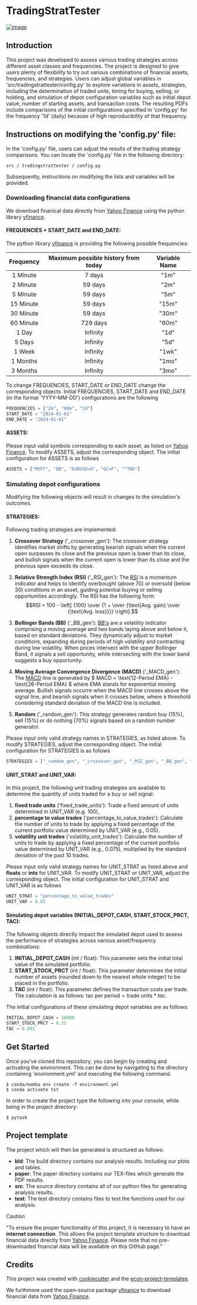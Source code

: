 # TradingStratTester

[![image](https://img.shields.io/badge/code%20style-black-000000.svg)](https://github.com/psf/black)

## Introduction

This project was developed to assess various trading strategies across different asset classes and frequencies. The project is designed to give users plenty of flexibility to try out various combinations of financial assets, frequencies, and strategies. Users can adjust global variables in 'src/tradingstrattester/config.py' to explore variations in assets, strategies, including the determination of traded units, timing for buying, selling, or holding, and simulation of depot configuration variables such as initial depot value, number of starting assets, and transaction costs. The resulting PDFs include comparisons of the initial configurations specified in 'config.py' for the frequency '1d' (daily) because of high reproducibility of that frequency.

## Instructions on modifying the 'config.py' file:

In the 'config.py' file, users can adjust the results of the trading strategy comparisons. You can locate the 'config.py' file in the following directory:

```
src / tradingstrattester / config.py
```

Subsequently, instructions on modifying the lists and variables will be provided.

### Downloading financial data configurations
We download finanical data directly from [Yahoo Finance](https://de.finance.yahoo.com/) using the python library [yfinance](https://github.com/ranaroussi/yfinance).

#### FREQUENCIES + START_DATE and END_DATE:

The python library [yfinance](https://github.com/ranaroussi/yfinance) is providing the following possible frequencies:

|   Frequency   | Maximum possible history from today | Variable Name
| :---:   | :---: | :---: |
| 1 Minute | 7 days | "1m" |
| 2 Minute | 59 days | "2m" |
| 5 Minute | 59 days | "5m" |
| 15 Minute | 59 days | "15m" |
| 30 Minute | 59 days | "30m" |
| 60 Minute | 729 days | "60m" |
| 1 Day | Infinity | "1d" |
| 5 Days | Infinity | "5d" |
| 1 Week | Infinity | "1wk" |
| 1 Months | Infinity | "1mo" |
| 3 Months | Infinity | "3mo" |

To change FREQUENCIES, START_DATE or END_DATE change the corresponding objects. Initial FREQUENCIES, START_DATE and END_DATE (in the format 'YYYY-MM-DD') configurations are the following

```python
FREQUENCIES = ["2m", "60m", "1d"]
START_DATE = "2014-01-01"
END_DATE = "2024-01-01"
```

#### ASSETS:

Please input valid symbols corresponding to each asset, as listed on [Yahoo Finance](https://de.finance.yahoo.com/). To modify ASSETS, adjust the corresponding object. The initial configuration for ASSETS is as follows

```python
ASSETS = ["MSFT", "DB", "EURUSD=X", "GC=F", "^TNX"]
```

### Simulating depot configurations
Modifying the following objects will result in changes to the simulation's outcomes.

#### STRATEGIES:
Following trading strategies are implemented:

1. **Crossover Strategy** ('_crossover_gen'): The crossover strategy identifies market shifts by generating bearish signals when the current open surpasses its close and the previous open is lower than its close, and bullish signals when the current open is lower than its close and the previous open exceeds its close.
1. **Relative Strength Index (RSI)** ('_RSI_gen'): The [RSI](https://www.investopedia.com/terms/r/rsi.asp) is a momentum indicator and helps to identify overbought (above 70) or oversold (below 30) conditions in an asset, guiding potential buying or selling opportunities accordingly. The RSI has the following form:
$$RSI = 100 - \left[ {100} \over {1 + \over {\text{Avg. gain} \over {\text{Avg. loss}}}} \right].$$

1. **Bollinger Bands (BB)** ('_BB_gen'): [BB's](https://www.investopedia.com/articles/technical/102201.asp) are a volatility indicator comprising a moving average and two bands laying above and below it, based on standard deviations. They dynamically adjust to market conditions, expanding during periods of high volatility and contracting during low volatility. When prices intersect with the upper Bollinger Band, it signals a sell opportunity, while intersecting with the lower band suggests a buy opportunity.
1. **Moving Average Convergence Divergence (MACD)** ('_MACD_gen'): The [MACD](https://www.investopedia.com/terms/m/macd.asp) line is generated by $ MACD = \text{12-Period EMA} - \text{26-Period EMA} $ where EMA stands for exponential moving average. Bullish signals occurre when the MACD line crosses above the signal line, and bearish signals when it crosses below, where a threshold considering standard deviation of the MACD line is included.
1. **Random** ('_random_gen'): This strategy generates random buy (15%), sell (15%) or do nothing (70%) signals based on a random number generator.

Please input only valid strategy names in STRATEGIES, as listed above. To modify STRATEGIES, adjust the corresponding object. The initial configuration for STRATEGIES is as follows

```python
STRATEGIES = ["_random_gen", "_crossover_gen", "_RSI_gen", "_BB_gen", "_MACD_gen"]
```

#### UNIT_STRAT and UNIT_VAR:
In this project, the following unit trading strategies are available to determine the quantity of units traded for a buy or sell signal:

1. **fixed trade units** ('fixed_trade_units'): Trade a fixed amount of units determined in UNIT_VAR (e.g. 100),
1. **percentage to value trades** ('percentage_to_value_trades'): Calculate the number of units to trade by applying a fixed percentage of the current portfolio value determined by UNIT_VAR (e.g., 0.05).
1. **volatility unit trades** ('volatility_unit_trades'): Calculate the number of units to trade by applying a fixed percentage of the current portfolio value determined by UNIT_VAR (e.g., 0.075), multiplied by the standard deviation of the past 10 trades.

Please input only valid strategy names for UNIT_STRAT as listed above and **floats** or **ints** for UNIT_VAR. To modify UNIT_STRAT or UNIT_VAR, adjust the corresponding object. The initial configuration for UNIT_STRAT and UNIT_VAR is as follows

```python
UNIT_STRAT = "percentage_to_value_trades"
UNIT_VAR = 0.05
```

#### Simulating depot variables (INITIAL_DEPOT_CASH, START_STOCK_PRCT, TAC):
The following objects directly impact the simulated depot used to assess the performance of strategies across various asset/frequency combinations:

1. **INITIAL_DEPOT_CASH** (int / float): This parameter sets the initial total value of the simulated portfolio.
1. **START_STOCK_PRCT** (int / float): This parameter determines the initial number of assets (rounded down to the nearest whole integer) to be placed in the portfolio.
1. **TAC** (int / float): This parameter defines the transaction costs per trade. The calculation is as follows: $\text{tac per period} = \text{trade units} * tac$.

The initial configurations of these simulating depot variables are as follows:

```python
INITIAL_DEPOT_CASH = 10000
START_STOCK_PRCT = 0.25
TAC = 0.001
```

## Get Started

Once you've cloned this repository, you can begin by creating and activating the environment. This can be done by navigating to the directory containing 'environment.yml' and executing the following command.

```console
$ conda/mamba env create -f environment.yml
$ conda activate tst
```

In order to create the project type the following into your console,
while being in the project directory:

```console
$ pytask
```

## Project template

The project which will then be generated is structured as follows:

- **bld**: The build directory contains our analysis results. Including our plots and
  tables.
- **paper**: The paper directory contains our TEX-files which generate the PDF results.
- **src**: The source directory contains all of our python files for generating analysis results.
- **test**: The test directory contains files to test the functions used for our analysis.

> [!CAUTION]
> "To ensure the proper functionality of this project, it is necessary to have an **internet connection**. This allows the project template structure to download financial data directly from [Yahoo Finance](https://de.finance.yahoo.com/). Please note that no pre-downloaded financial data will be available on this GitHub page."

## Credits

This project was created with [cookiecutter](https://github.com/audreyr/cookiecutter)
and the
[econ-project-templates](https://github.com/OpenSourceEconomics/econ-project-templates).

We furthmore used the open-source package
[yfinance](https://github.com/ranaroussi/yfinance) to download financial data from
[Yahoo Finance](https://de.finance.yahoo.com/).
